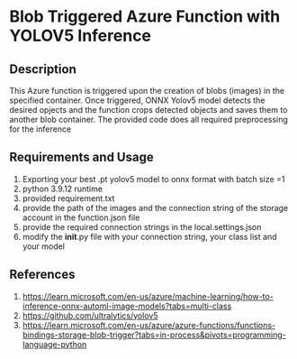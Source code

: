 # Blob Triggered Azure Function with YOLOV5 Inference 

## Description
This Azure function is triggered upon the creation of blobs (images) in the specified container. Once triggered, ONNX Yolov5 model detects 
the desired opjects and the function crops detected objects and saves them to another blob container.
The provided code does all required preprocessing for the inference

## Requirements and Usage
1. Exporting your best .pt yolov5 model to onnx format with batch size =1
2. python 3.9.12 runtime
3. provided requirement.txt
4. provide the path of the images and the connection string of the storage account in the function.json file
5. provide the required connection strings in the local.settings.json
6. modify the __init__.py file with your connection string, your class list and your model

## References
1. https://learn.microsoft.com/en-us/azure/machine-learning/how-to-inference-onnx-automl-image-models?tabs=multi-class
2. https://github.com/ultralytics/yolov5
3. https://learn.microsoft.com/en-us/azure/azure-functions/functions-bindings-storage-blob-trigger?tabs=in-process&pivots=programming-language-python

